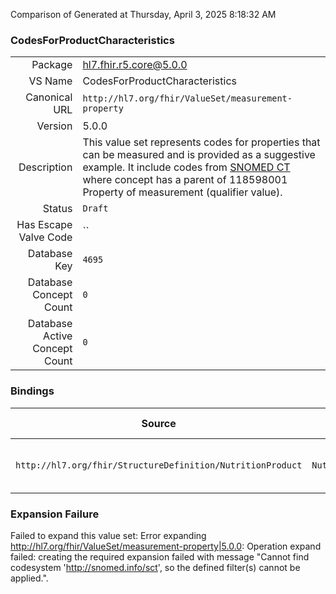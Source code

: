 Comparison of 
Generated at Thursday, April 3, 2025 8:18:32 AM

### CodesForProductCharacteristics

|      |     |
| ---: | --- |
| Package | hl7.fhir.r5.core@5.0.0 |
| VS Name | CodesForProductCharacteristics |
| Canonical URL | `http://hl7.org/fhir/ValueSet/measurement-property` |
| Version | 5.0.0 |
| Description | This value set represents codes for properties that can be measured and is provided as a suggestive example.  It include codes from [SNOMED CT](http://snomed.info/sct) where concept has a parent of 118598001 Property of measurement (qualifier value). |
| Status | `Draft` |
| Has Escape Valve Code | `` |
| Database Key | `4695` |
| Database Concept Count | `0` |
| Database Active Concept Count | `0` |
### Bindings

| Source | Element | Binding | Strength | Element Short |
| ------ | ------- | ------- | -------- | ------------- |
| `http://hl7.org/fhir/StructureDefinition/NutritionProduct` | `NutritionProduct.characteristic.type` | `http://hl7.org/fhir/ValueSet/measurement-property` | `Example` | Code specifying the type of characteristic |

### Expansion Failure

Failed to expand this value set: Error expanding http://hl7.org/fhir/ValueSet/measurement-property|5.0.0: Operation expand failed: creating the required expansion failed with message "Cannot find codesystem 'http://snomed.info/sct', so the defined filter(s) cannot be applied.".
